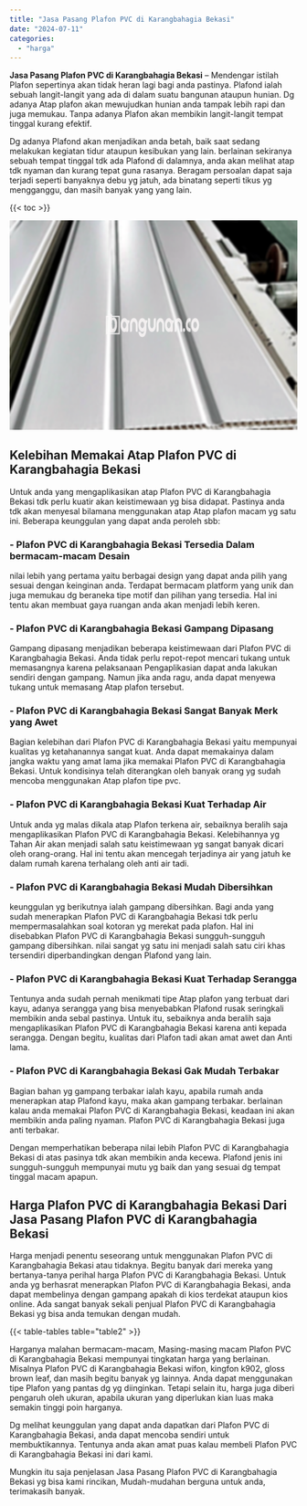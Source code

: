 ```yaml
---
title: "Jasa Pasang Plafon PVC di Karangbahagia Bekasi"
date: "2024-07-11"
categories: 
  - "harga"
---
```


**Jasa Pasang Plafon PVC di Karangbahagia Bekasi** – Mendengar istilah Plafon sepertinya akan tidak heran lagi bagi anda pastinya. Plafond ialah sebuah langit-langit yang ada di dalam suatu bangunan ataupun hunian. Dg adanya Atap plafon akan mewujudkan hunian anda tampak lebih rapi dan juga memukau. Tanpa adanya Plafon akan membikin langit-langit tempat tinggal kurang efektif.

Dg adanya Plafond akan menjadikan anda betah, baik saat sedang melakukan kegiatan tidur ataupun kesibukan yang lain. berlainan sekiranya sebuah tempat tinggal tdk ada Plafond di dalamnya, anda akan melihat atap tdk nyaman dan kurang tepat guna rasanya. Beragam persoalan dapat saja terjadi seperti banyaknya debu yg jatuh, ada binatang seperti tikus yg mengganggu, dan masih banyak yang yang lain.

{{< toc >}}

![Jasa Pasang Plafon PVC di Karangbahagia Bekasi](/images/flafond-pvc-murah11.png)

## Kelebihan Memakai Atap Plafon PVC di Karangbahagia Bekasi

Untuk anda yang mengaplikasikan atap Plafon PVC di Karangbahagia Bekasi tdk perlu kuatir akan keistimewaan yg bisa didapat. Pastinya anda tdk akan menyesal bilamana menggunakan atap Atap plafon macam yg satu ini. Beberapa keunggulan yang dapat anda peroleh sbb:

### \- Plafon PVC di Karangbahagia Bekasi Tersedia Dalam bermacam-macam Desain

nilai lebih yang pertama yaitu berbagai design yang dapat anda pilih yang sesuai dengan keinginan anda. Terdapat bermacam platform yang unik dan juga memukau dg beraneka tipe motif dan pilihan yang tersedia. Hal ini tentu akan membuat gaya ruangan anda akan menjadi lebih keren.

### \- Plafon PVC di Karangbahagia Bekasi Gampang Dipasang

Gampang dipasang menjadikan beberapa keistimewaan dari Plafon PVC di Karangbahagia Bekasi. Anda tidak perlu repot-repot mencari tukang untuk memasangnya karena pelaksanaan Pengaplikasian dapat anda lakukan sendiri dengan gampang. Namun jika anda ragu, anda dapat menyewa tukang untuk memasang Atap plafon tersebut.

### \- Plafon PVC di Karangbahagia Bekasi Sangat Banyak Merk yang Awet

Bagian kelebihan dari Plafon PVC di Karangbahagia Bekasi yaitu mempunyai kualitas yg ketahanannya sangat kuat. Anda dapat memakainya dalam jangka waktu yang amat lama jika memakai Plafon PVC di Karangbahagia Bekasi. Untuk kondisinya telah diterangkan oleh banyak orang yg sudah mencoba menggunakan Atap plafon tipe pvc.

### \- Plafon PVC di Karangbahagia Bekasi Kuat Terhadap Air

Untuk anda yg malas dikala atap Plafon terkena air, sebaiknya beralih saja mengaplikasikan Plafon PVC di Karangbahagia Bekasi. Kelebihannya yg Tahan Air akan menjadi salah satu keistimewaan yg sangat banyak dicari oleh orang-orang. Hal ini tentu akan mencegah terjadinya air yang jatuh ke dalam rumah karena terhalang oleh anti air tadi.

### \- Plafon PVC di Karangbahagia Bekasi Mudah Dibersihkan

keunggulan yg berikutnya ialah gampang dibersihkan. Bagi anda yang sudah menerapkan Plafon PVC di Karangbahagia Bekasi tdk perlu mempermasalahkan soal kotoran yg merekat pada plafon. Hal ini disebabkan Plafon PVC di Karangbahagia Bekasi sungguh-sungguh gampang dibersihkan. nilai sangat yg satu ini menjadi salah satu ciri khas tersendiri diperbandingkan dengan Plafond yang lain.

### \- Plafon PVC di Karangbahagia Bekasi Kuat Terhadap Serangga

Tentunya anda sudah pernah menikmati tipe Atap plafon yang terbuat dari kayu, adanya serangga yang bisa menyebabkan Plafond rusak seringkali membikin anda sebal pastinya. Untuk itu, sebaiknya anda beralih saja mengaplikasikan Plafon PVC di Karangbahagia Bekasi karena anti kepada serangga. Dengan begitu, kualitas dari Plafon tadi akan amat awet dan Anti lama.

### \- Plafon PVC di Karangbahagia Bekasi Gak Mudah Terbakar

Bagian bahan yg gampang terbakar ialah kayu, apabila rumah anda menerapkan atap Plafond kayu, maka akan gampang terbakar. berlainan kalau anda memakai Plafon PVC di Karangbahagia Bekasi, keadaan ini akan membikin anda paling nyaman. Plafon PVC di Karangbahagia Bekasi juga anti terbakar.

Dengan memperhatikan beberapa nilai lebih Plafon PVC di Karangbahagia Bekasi di atas pasinya tdk akan membikin anda kecewa. Plafond jenis ini sungguh-sungguh mempunyai mutu yg baik dan yang sesuai dg tempat tinggal macam apapun.

## Harga Plafon PVC di Karangbahagia Bekasi Dari Jasa Pasang Plafon PVC di Karangbahagia Bekasi

Harga menjadi penentu seseorang untuk menggunakan Plafon PVC di Karangbahagia Bekasi atau tidaknya. Begitu banyak dari mereka yang bertanya-tanya perihal harga Plafon PVC di Karangbahagia Bekasi. Untuk anda yg berhasrat menerapkan Plafon PVC di Karangbahagia Bekasi, anda dapat membelinya dengan gampang apakah di kios terdekat ataupun kios online. Ada sangat banyak sekali penjual Plafon PVC di Karangbahagia Bekasi yg bisa anda temukan dengan mudah.

{{< table-tables table="table2" >}}

Harganya malahan bermacam-macam, Masing-masing macam Plafon PVC di Karangbahagia Bekasi mempunyai tingkatan harga yang berlainan. Misalnya Plafon PVC di Karangbahagia Bekasi wifon, kingfon k902, gloss brown leaf, dan masih begitu banyak yg lainnya. Anda dapat menggunakan tipe Plafon yang pantas dg yg diinginkan. Tetapi selain itu, harga juga diberi pengaruh oleh ukuran, apabila ukuran yang diperlukan kian luas maka semakin tinggi poin harganya.

Dg melihat keunggulan yang dapat anda dapatkan dari Plafon PVC di Karangbahagia Bekasi, anda dapat mencoba sendiri untuk membuktikannya. Tentunya anda akan amat puas kalau membeli Plafon PVC di Karangbahagia Bekasi ini dari kami.

Mungkin itu saja penjelasan Jasa Pasang Plafon PVC di Karangbahagia Bekasi yg bisa kami rincikan, Mudah-mudahan berguna untuk anda, terimakasih banyak.
